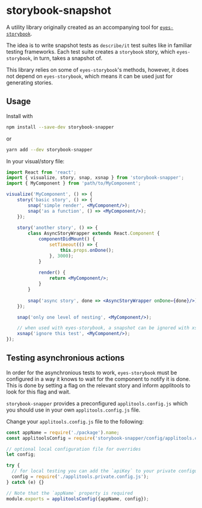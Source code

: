 # storybook-snapshot

A utility library originally created as an accompanying tool for [`eyes-storybook`](https://github.com/applitools/eyes-storybook).

The idea is to write snapshot tests as `describe/it` test suites like in familiar testing frameworks. Each test suite creates a `storybook` story, which `eyes-storybook`, in turn, takes a snapshot of.  

This library relies on some of `eyes-storybook`'s methods, however, it does not depend on `eyes-storybook`, which means it can be used just for generating stories.

## Usage
Install with
```bash
npm install --save-dev storybook-snapper
```
or
```bash
yarn add --dev storybook-snapper
```

In your visual/story file:
```jsx harmony
import React from 'react';
import { visualize, story, snap, xsnap } from 'storybook-snapper';
import { MyComponent } from 'path/to/MyComponent';

visualize('MyComponent', () => {
    story('basic story', () => {
        snap('simple render', <MyComponent/>);
        snap('as a function', () => <MyComponent/>);     
    });
    
    story('another story', () => {
        class AsyncStoryWrapper extends React.Component {
            componentDidMount() {
                setTimeout(() => {
                    this.props.onDone();
                }, 3000);
            }
    
            render() {
                return <MyComponent/>;
            }       
        }
        
        snap('async story', done => <AsyncStoryWrapper onDone={done}/>);
    });

    snap('only one level of nesting', <MyComponent/>);

    // when used with eyes-storybook, a snapshot can be ignored with xsnap
    xsnap('ignore this test', <MyComponent/>);
});
```

## Testing asynchronious actions

In order for the asynchronious tests to work, `eyes-storybook` must be configured in a way it knows to wait for the component to notify it is done. This is done by setting a flag on the relevant story and inform applitools to look for this flag and wait.

`storybook-snapper` provides a preconfigured `applitools.config.js` which you should use in your own `applitools.config.js` file.

Change your `applitools.config.js` file to the following:
```js
const appName = require('./package').name;
const applitoolsConfig = require('storybook-snapper/config/applitools.config');

// optional local configuration file for overrides
let config;

try {
  // for local testing you can add the `apiKey` to your private configuration file  
  config = require('./applitools.private.config.js');
} catch (e) {}

// Note that the `appName` property is required
module.exports = applitoolsConfig({appName, config});
```
